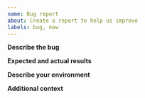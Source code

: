```yaml
---
name: Bug report
about: Create a report to help us improve
labels: bug, new
---
```


<!-- Thanks for deciding to open an issue. Before submitting, please see the following information. -->

<!-- Before opening a new issue, please search our existing issues: https://github.com/zowe/zowe-client-python-sdk/issues -->

**Describe the bug**

<!-- A clear and concise description of the bug or error. -->

**Expected and actual results**

<!--
Details about the behavior:
1. Expected behavior:
2. Actual behavior:
3. Applicable log files:

-->
**Describe your environment**

<!--
- Node.js and NPM versions installed (run `node --version`, `npm --version`):
- Environment variables in use:
- Operating system and version:
- Shell/terminal (bash, cmd, powershell, etc...):
- For more information, see Gathering information to troubleshoot Imperative
-->

**Additional context**

<!-- Add any other context about the problem here. -->